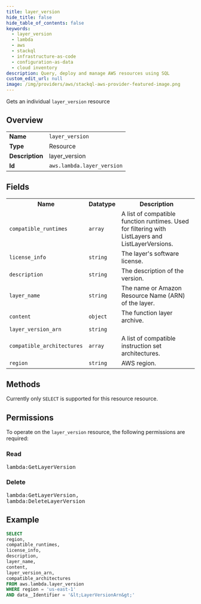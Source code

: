 ```yaml
---
title: layer_version
hide_title: false
hide_table_of_contents: false
keywords:
  - layer_version
  - lambda
  - aws
  - stackql
  - infrastructure-as-code
  - configuration-as-data
  - cloud inventory
description: Query, deploy and manage AWS resources using SQL
custom_edit_url: null
image: /img/providers/aws/stackql-aws-provider-featured-image.png
---
```

Gets an individual <code>layer_version</code> resource

## Overview
<table><tbody>
<tr><td><b>Name</b></td><td><code>layer_version</code></td></tr>
<tr><td><b>Type</b></td><td>Resource</td></tr>
<tr><td><b>Description</b></td><td>layer_version</td></tr>
<tr><td><b>Id</b></td><td><code>aws.lambda.layer_version</code></td></tr>
</tbody></table>

## Fields
<table><tbody>
<tr><th>Name</th><th>Datatype</th><th>Description</th></tr>
<tr><td><code>compatible_runtimes</code></td><td><code>array</code></td><td>A list of compatible function runtimes. Used for filtering with ListLayers and ListLayerVersions.</td></tr>
<tr><td><code>license_info</code></td><td><code>string</code></td><td>The layer's software license.</td></tr>
<tr><td><code>description</code></td><td><code>string</code></td><td>The description of the version.</td></tr>
<tr><td><code>layer_name</code></td><td><code>string</code></td><td>The name or Amazon Resource Name (ARN) of the layer.</td></tr>
<tr><td><code>content</code></td><td><code>object</code></td><td>The function layer archive.</td></tr>
<tr><td><code>layer_version_arn</code></td><td><code>string</code></td><td></td></tr>
<tr><td><code>compatible_architectures</code></td><td><code>array</code></td><td>A list of compatible instruction set architectures.</td></tr>
<tr><td><code>region</code></td><td><code>string</code></td><td>AWS region.</td></tr>

</tbody></table>

## Methods
Currently only <code>SELECT</code> is supported for this resource resource.

## Permissions

To operate on the <code>layer_version</code> resource, the following permissions are required:

### Read
<pre>
lambda:GetLayerVersion</pre>

### Delete
<pre>
lambda:GetLayerVersion,
lambda:DeleteLayerVersion</pre>


## Example
```sql
SELECT
region,
compatible_runtimes,
license_info,
description,
layer_name,
content,
layer_version_arn,
compatible_architectures
FROM aws.lambda.layer_version
WHERE region = 'us-east-1'
AND data__Identifier = '&lt;LayerVersionArn&gt;'
```
